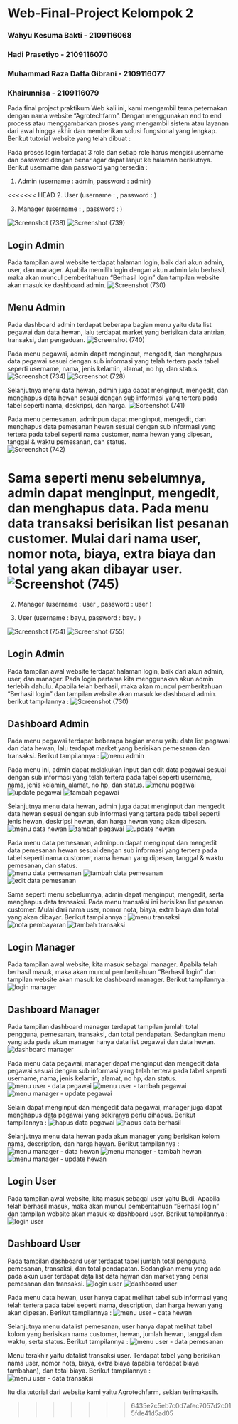 # Web-Final-Project Kelompok 2 
### Wahyu Kesuma Bakti - 2109116068
### Hadi Prasetiyo - 2109116070
### Muhammad Raza Daffa Gibrani - 2109116077
### Khairunnisa - 2109116079

  Pada final project praktikum Web kali ini, kami mengambil tema peternakan dengan nama website “Agrotechfarm”. Dengan menggunakan end to end process atau menggambarkan proses yang mengambil sistem atau layanan dari awal hingga akhir dan memberikan solusi fungsional yang lengkap. Berikut tutorial website yang telah dibuat :
  
   Pada proses login terdapat 3 role dan setiap role harus mengisi username dan password dengan benar agar dapat lanjut ke halaman berikutnya. Berikut username dan password yang tersedia :

1. Admin 
(username	: admin, password	: admin)

<<<<<<< HEAD
2. User
(username	: , password	: )

3. Manager
(username	: , password	: )

![Screenshot (738)](https://github.com/B2-Kelompok-2/Web-Final-Project/assets/82164104/204244a1-af48-488b-840f-af8fa36e8bda)
![Screenshot (739)](https://github.com/B2-Kelompok-2/Web-Final-Project/assets/82164104/1255ef9f-aacd-413f-a97a-41a6f6a29b9a)


## Login Admin
  Pada tampilan awal  website  terdapat halaman login, baik dari akun admin, user, dan manager. Apabila memilih login dengan akun admin lalu berhasil, maka akan muncul pemberitahuan “Berhasil login” dan tampilan website akan masuk ke dashboard admin.
![Screenshot (730)](https://github.com/B2-Kelompok-2/Web-Final-Project/assets/82164104/1d721f8b-91f2-4c65-b8b0-410e0ea6c883)

## Menu Admin
  Pada dashboard admin terdapat beberapa bagian menu yaitu data list pegawai dan data hewan, lalu terdapat market yang berisikan data antrian, transaksi, dan pengaduan.
![Screenshot (740)](https://github.com/B2-Kelompok-2/Web-Final-Project/assets/82164104/4a35e0e6-8b16-4026-b123-fd1fd734d099)

 Pada menu pegawai, admin dapat menginput, mengedit, dan menghapus data pegawai sesuai dengan sub informasi yang telah tertera pada tabel seperti  username, nama, jenis kelamin, alamat, no hp, dan status.
![Screenshot (734)](https://github.com/B2-Kelompok-2/Web-Final-Project/assets/82164104/cf330e8a-2212-49eb-a896-dcd6d56a11bb)
![Screenshot (728)](https://github.com/B2-Kelompok-2/Web-Final-Project/assets/82164104/f2742e45-a71c-43f9-be82-bc028bcc2a54)

Selanjutnya menu data hewan, admin juga dapat menginput, mengedit, dan menghapus data hewan sesuai dengan sub informasi yang tertera pada tabel seperti nama, deskripsi, dan harga.
![Screenshot (741)](https://github.com/B2-Kelompok-2/Web-Final-Project/assets/82164104/13a8e70c-ab2b-43c7-b317-65b09ffbf3a5)

Pada menu pemesanan, adminpun dapat menginput,  mengedit, dan menghapus data pemesanan hewan sesuai dengan sub informasi yang tertera pada tabel seperti nama customer, nama hewan yang dipesan, tanggal & waktu pemesanan, dan status.   
![Screenshot (742)](https://github.com/B2-Kelompok-2/Web-Final-Project/assets/82164104/7f733ad3-6178-4212-a003-258467c96749)

Sama seperti menu sebelumnya, admin dapat menginput,  mengedit, dan menghapus data. Pada menu data transaksi berisikan list pesanan customer. Mulai dari nama user, nomor nota, biaya, extra biaya dan total yang akan dibayar user.
![Screenshot (745)](https://github.com/B2-Kelompok-2/Web-Final-Project/assets/82164104/f746fa1a-4ece-4eb4-94a9-8cb319568768)
=======
2. Manager
(username	: user , password	: user ) 

3. User
(username	: bayu, password : bayu )

![Screenshot (754)](https://github.com/B2-Kelompok-2/Web-Final-Project/assets/82164104/5a74d2c4-70ac-4b90-87d4-7c7ef5fe081a)
![Screenshot (755)](https://github.com/B2-Kelompok-2/Web-Final-Project/assets/82164104/46cb46d2-6beb-47c0-9278-ce6ba7cbb190)

## Login Admin
  Pada tampilan awal  website  terdapat halaman login, baik dari akun admin, user, dan manager. Pada login pertama kita menggunakan akun admin terlebih dahulu. Apabila telah berhasil, maka akan muncul pemberitahuan “Berhasil login” dan tampilan website akan masuk ke dashboard admin. berikut tampilannya :
![Screenshot (730)](https://github.com/B2-Kelompok-2/Web-Final-Project/assets/82164104/1d721f8b-91f2-4c65-b8b0-410e0ea6c883)

## Dashboard Admin
  Pada menu pegawai terdapat beberapa bagian menu yaitu data list pegawai dan data hewan, lalu terdapat market yang berisikan pemesanan dan transaksi. Berikut tampilannya :
![menu admin](https://github.com/B2-Kelompok-2/Web-Final-Project/assets/82164104/8f6e4ef4-804a-4448-bc3a-0cdf29a9f999)

 Pada menu ini, admin dapat melakukan input dan edit data pegawai sesuai dengan sub informasi yang telah tertera pada tabel seperti username, nama, jenis kelamin, alamat, no hp, dan status.
![menu pegawai](https://github.com/B2-Kelompok-2/Web-Final-Project/assets/82164104/4f910ea1-1c7a-4b7f-8073-63e3bd3e88db)
![update pegawai](https://github.com/B2-Kelompok-2/Web-Final-Project/assets/82164104/866a5163-de25-4963-be6f-52adc747f85e)
![tambah pegawai](https://github.com/B2-Kelompok-2/Web-Final-Project/assets/82164104/e2288757-0af8-4b7c-9a5d-2491754201cb)

Selanjutnya menu data hewan, admin juga dapat menginput dan mengedit data hewan sesuai dengan sub informasi yang tertera pada tabel seperti jenis hewan, deskripsi hewan, dan harga hewan yang akan dipesan.
![menu data hewan](https://github.com/B2-Kelompok-2/Web-Final-Project/assets/82164104/5cdb9497-e8c2-465c-9870-394614229261)
![tambah pegawai](https://github.com/B2-Kelompok-2/Web-Final-Project/assets/82164104/b4c71975-1bff-4123-abc7-b4e494a26dd7)
![update hewan](https://github.com/B2-Kelompok-2/Web-Final-Project/assets/82164104/6434b54d-34fa-4165-855c-393f5e600e0a)

Pada menu data pemesanan, adminpun dapat menginput dan mengedit data pemesanan hewan sesuai dengan sub informasi yang tertera pada tabel seperti nama customer, nama hewan yang dipesan, tanggal & waktu pemesanan, dan status.   
![menu data pemesanan](https://github.com/B2-Kelompok-2/Web-Final-Project/assets/82164104/2fc24da8-d7aa-4b3b-9706-57b322591ded)
![tambah data pemesanan](https://github.com/B2-Kelompok-2/Web-Final-Project/assets/82164104/61d9a9dc-f924-4a1b-b02a-5a66d6affa72)
![edit data pemesanan](https://github.com/B2-Kelompok-2/Web-Final-Project/assets/82164104/7e785f05-406e-44b2-bf1b-ac0571dc9cb3)

Sama seperti menu sebelumnya, admin dapat menginput, mengedit, serta menghapus data transaksi. Pada menu transaksi ini berisikan list pesanan customer. Mulai dari nama user, nomor nota, biaya, extra biaya dan total yang akan dibayar. Berikut tampilannya :
![menu transaksi](https://github.com/B2-Kelompok-2/Web-Final-Project/assets/82164104/1aea0d89-ebd9-4ad3-98ca-46718a25d403)
![nota pembayaran](https://github.com/B2-Kelompok-2/Web-Final-Project/assets/82164104/fd0ca725-f084-41dd-bdc7-b75e4e51ecef)
![tambah transaksi](https://github.com/B2-Kelompok-2/Web-Final-Project/assets/82164104/e60d846e-86e3-484f-9968-84dbd2f2efc4)

## Login Manager
  Pada tampilan awal  website, kita masuk sebagai manager. Apabila telah berhasil masuk, maka akan muncul pemberitahuan “Berhasil login” dan tampilan website akan masuk ke dashboard manager. Berikut tampilannya :
![login manager](https://github.com/B2-Kelompok-2/Web-Final-Project/assets/82164104/f0ce560c-214f-428f-a99f-372cae939894)

## Dashboard Manager
Pada tampilan dashboard manager terdapat tampilan jumlah total pengguna, pemesanan, transaksi, dan total pendapatan. Sedangkan menu yang ada pada akun manager hanya data list pegawai dan data hewan.
![dashboard manager](https://github.com/B2-Kelompok-2/Web-Final-Project/assets/82164104/6b5ec4fc-a70e-4e36-92e6-b720e4500f34)

 Pada menu data pegawai, manager dapat menginput dan mengedit data pegawai sesuai dengan sub informasi yang telah tertera pada tabel seperti username, nama, jenis kelamin, alamat, no hp, dan status.
 ![menu user - data pegawai](https://github.com/B2-Kelompok-2/Web-Final-Project/assets/82164104/5397ac4c-148b-4498-adeb-18e3eb7e6c15)
![menu user - tambah pegawai](https://github.com/B2-Kelompok-2/Web-Final-Project/assets/82164104/e2234ae0-a011-45d3-854e-11ee83c6af31)
![menu manager - update pegawai](https://github.com/B2-Kelompok-2/Web-Final-Project/assets/82164104/a47467ed-5419-4997-9801-c34e1b004515)

Selain dapat menginput dan mengedit data pegawai, manager juga dapat menghapus data pegawai yang sekiranya perlu dihapus. Berikut tampilannya :
![hapus data pegawai](https://github.com/B2-Kelompok-2/Web-Final-Project/assets/82164104/625b312a-fb17-493d-8cfe-e7744f12b687)
![hapus data berhasil](https://github.com/B2-Kelompok-2/Web-Final-Project/assets/82164104/e325561d-9852-463c-b235-56861563d453)

Selanjutnya menu data hewan pada akun manager yang berisikan kolom nama, description, dan harga hewan. Berikut tampilannya :
![menu manager - data hewan](https://github.com/B2-Kelompok-2/Web-Final-Project/assets/82164104/5e909cb1-d860-4c8d-870d-483ece43a5f9)
![menu manager - tambah hewan](https://github.com/B2-Kelompok-2/Web-Final-Project/assets/82164104/1abb3912-b3d5-439a-8a0f-a7a401b8beb3)
![menu manager - update hewan](https://github.com/B2-Kelompok-2/Web-Final-Project/assets/82164104/37b13a3f-b937-4294-96d4-e787468aa3c1)

## Login User
  Pada tampilan awal website, kita masuk sebagai user yaitu Budi. Apabila telah berhasil masuk, maka akan muncul pemberitahuan “Berhasil login” dan tampilan website akan masuk ke dashboard user. Berikut tampilannya :
 ![login user](https://github.com/B2-Kelompok-2/Web-Final-Project/assets/82164104/b1746fe0-37bb-4e09-8010-98dfe5a03c53)
 
 ## Dashboard User
Pada tampilan dashboard user terdapat tabel jumlah total pengguna, pemesanan, transaksi, dan total pendapatan. Sedangkan menu yang ada pada akun user terdapat data list data hewan dan market yang berisi pemesanan dan transaksi. 
 ![login user](https://github.com/B2-Kelompok-2/Web-Final-Project/assets/82164104/88a86851-c74b-42d1-b5ca-9cf3306ce7f1)
 ![dashboard user](https://github.com/B2-Kelompok-2/Web-Final-Project/assets/82164104/212b2459-d5e8-4018-a9a0-c33d4412a8fa)

 Pada menu data hewan, user hanya dapat melihat tabel sub informasi yang telah tertera pada tabel seperti nama, description, dan harga hewan yang akan dipesan. Berikut tampilannya :
 ![menu user - data hewan](https://github.com/B2-Kelompok-2/Web-Final-Project/assets/82164104/e0b2eb50-6b31-4902-904f-4fa7253d002a)

 Selanjutnya menu datalist pemesanan, user hanya dapat melihat tabel kolom yang berisikan nama customer, hewan, jumlah hewan, tanggal dan waktu, serta status. Berikut tampilannya :
 ![menu user - data pemesanan](https://github.com/B2-Kelompok-2/Web-Final-Project/assets/82164104/e21615e5-3d34-4be3-b3ed-f527a9564e6e)

Menu terakhir yaitu datalist transaksi user. Terdapat tabel yang berisikan nama user, nomor nota, biaya, extra biaya (apabila terdapat biaya tambahan), dan total biaya. Berikut tampilannya :
![menu user - data transaksi](https://github.com/B2-Kelompok-2/Web-Final-Project/assets/82164104/c8813bdc-3cbe-4274-b864-f1d6c63d8941)

Itu dia tutorial dari website kami yaitu Agrotechfarm, sekian terimakasih.
>>>>>>> 6435e2c5eb7c0d7afec7057d2c015fde41d5ad05
